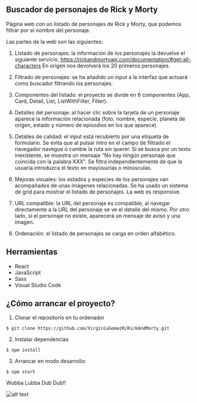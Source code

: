 ## Buscador de personajes de Rick y Morty

Página web con un listado de personajes de Rick y Morty, que podemos filtrar por el nombre del personaje.

Las partes de la web son las siguientes:

1. Listado de personajes: la información de los personajes la devuelve el siguiente servicio, https://rickandmortyapi.com/documentation/#get-all-characters
En origen nos devolverá los 20 primeros personajes.

2. Filtrado de personajes: se ha añadido un input a la interfaz que actuará como buscador filtrando los personajes.

3. Componentes del listado: el proyecto se divide en 6 componentes (App, Card, Detail, List, ListWithFilter, Filter).

4. Detalles del personaje: al hacer clic sobre la tarjeta de un personaje aparece la información relacionada (foto, nombre, especie, planeta de origen, estado y número de episodios en los que aparece)

5. Detalles de calidad: el input está recubierto por una etiqueta de formulario. Se evita que al pulsar intro en el campo de filtrado el navegador navegue o cambie la ruta sin querer. Si se busca por un texto inexistente, se muestra un mensaje "No hay ningún personaje que coincida con la palabra XXX". Se filtra independientemente de que la usuaria introduzca el texto en mayúsuclas o minúsculas.

6. Mejoras visuales: los estados y especies de los personajes van acompañados de unas imágenes relacionadas. Se ha usado un sistema de grid para mostrar el listado de personajes. La web es responsive.

7. URL compatible: la URL del personaje es compatible, al navegar directamente a la URL del personaje se ve el detalle del mismo. Por otro lado, si el personaje no existe, aparecerá un mensaje de aviso y una imagen.

8. Ordenación: el listado de personajes se carga en orden alfabético.

## Herramientas

- React
- JavaScript
- Sass
- Visual Studio Code

## ¿Cómo arrancar el proyecto?

1. Clonar el repositorio en tu ordenador
```
$ git clone https://github.com/VirginiaGomezR/RickAndMorty.git
```
2. Instalar dependencias
```
$ npm install
```
3. Arrancar en modo desarrollo: 
````
$ npm start
````
Wubba Lubba Dub Dub!!

![alt text](https://images3.alphacoders.com/812/thumb-1920-812062.png "Rick y Morty")
